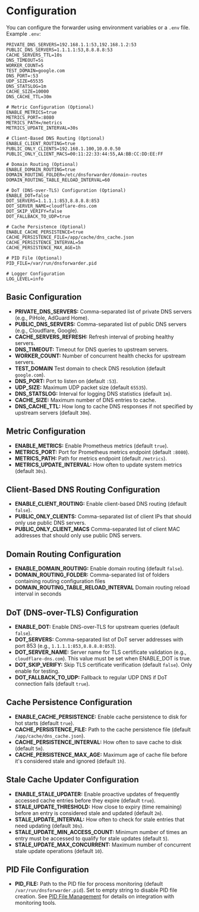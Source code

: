 # Configuration

You can configure the forwarder using environment variables or a `.env` file. Example `.env`:

```
PRIVATE_DNS_SERVERS=192.168.1.1:53,192.168.1.2:53
PUBLIC_DNS_SERVERS=1.1.1.1:53,8.8.8.8:53
CACHE_SERVERS_TTL=10s
DNS_TIMEOUT=5s
WORKER_COUNT=5
TEST_DOMAIN=google.com
DNS_PORT=:53
UDP_SIZE=65535
DNS_STATSLOG=1m
CACHE_SIZE=10000
DNS_CACHE_TTL=30m

# Metric Configuration (Optional)
ENABLE_METRICS=true
METRICS_PORT=:8080
METRICS_PATH=/metrics
METRICS_UPDATE_INTERVAL=30s

# Client-Based DNS Routing (Optional)
ENABLE_CLIENT_ROUTING=true
PUBLIC_ONLY_CLIENTS=192.168.1.100,10.0.0.50
PUBLIC_ONLY_CLIENT_MACS=00:11:22:33:44:55,AA:BB:CC:DD:EE:FF

# Domain Routing (Optional)
ENABLE_DOMAIN_ROUTING=true
DOMAIN_ROUTING_FOLDER=/etc/dnsforwarder/domain-routes
DOMAIN_ROUTING_TABLE_RELOAD_INTERVAL=60

# DoT (DNS-over-TLS) Configuration (Optional)
ENABLE_DOT=false
DOT_SERVERS=1.1.1.1:853,8.8.8.8:853
DOT_SERVER_NAME=cloudflare-dns.com
DOT_SKIP_VERIFY=false
DOT_FALLBACK_TO_UDP=true

# Cache Persistence (Optional)
ENABLE_CACHE_PERSISTENCE=true
CACHE_PERSISTENCE_FILE=/app/cache/dns_cache.json
CACHE_PERSISTENCE_INTERVAL=5m
CACHE_PERSISTENCE_MAX_AGE=1h

# PID File (Optional)
PID_FILE=/var/run/dnsforwarder.pid

# Logger Configuration
LOG_LEVEL=info
```

## Basic Configuration
- **PRIVATE_DNS_SERVERS:** Comma-separated list of private DNS servers (e.g., PiHole, AdGuard Home).
- **PUBLIC_DNS_SERVERS:** Comma-separated list of public DNS servers (e.g., Cloudflare, Google).
- **CACHE_SERVERS_REFRESH:** Refresh interval of probing healthy servers.
- **DNS_TIMEOUT:** Timeout for DNS queries to upstream servers.
- **WORKER_COUNT:** Number of concurrent health checks for upstream servers.
- **TEST_DOMAIN** Test domain to check DNS resolution (default `google.com`).
- **DNS_PORT:** Port to listen on (default `:53`).
- **UDP_SIZE:** Maximum UDP packet size (default `65535`).
- **DNS_STATSLOG:** Interval for logging DNS statistics (default `1m`).
- **CACHE_SIZE:** Maximum number of DNS entries to cache.
- **DNS_CACHE_TTL:** How long to cache DNS responses if not specified by upstream servers (default `30m`).


## Metric Configuration
- **ENABLE_METRICS:** Enable Prometheus metrics (default `true`).
- **METRICS_PORT:** Port for Prometheus metrics endpoint (default `:8080`).
- **METRICS_PATH:** Path for metrics endpoint (default `/metrics`).
- **METRICS_UPDATE_INTERVAL:** How often to update system metrics (default `30s`).

## Client-Based DNS Routing Configuration
- **ENABLE_CLIENT_ROUTING:** Enable client-based DNS routing (default `false`).
- **PUBLIC_ONLY_CLIENTS:** Comma-separated list of client IPs that should only use public DNS servers.
- **PUBLIC_ONLY_CLIENT_MACS** Comma-separated list of client MAC addresses that should only use public DNS servers.

## Domain Routing Configuration
- **ENABLE_DOMAIN_ROUTING:** Enable domain routing (default `false`).
- **DOMAIN_ROUTING_FOLDER:** Comma-separated list of folders containing routing configuration files
- **DOMAIN_ROUTING_TABLE_RELOAD_INTERVAL** Domain routing reload interval in seconds

## DoT (DNS-over-TLS) Configuration
- **ENABLE_DOT:** Enable DNS-over-TLS for upstream queries (default `false`).
- **DOT_SERVERS:** Comma-separated list of DoT server addresses with port 853 (e.g., `1.1.1.1:853,8.8.8.8:853`).
- **DOT_SERVER_NAME:** Server name for TLS certificate validation (e.g., `cloudflare-dns.com`). This value must be set when ENABLE_DOT is true.
- **DOT_SKIP_VERIFY:** Skip TLS certificate verification (default `false`). Only enable for testing.
- **DOT_FALLBACK_TO_UDP:** Fallback to regular UDP DNS if DoT connection fails (default `true`).

## Cache Persistence Configuration
- **ENABLE_CACHE_PERSISTENCE:** Enable cache persistence to disk for hot starts (default `true`).
- **CACHE_PERSISTENCE_FILE:** Path to the cache persistence file (default `/app/cache/dns_cache.json`).
- **CACHE_PERSISTENCE_INTERVAL:** How often to save cache to disk (default `5m`).
- **CACHE_PERSISTENCE_MAX_AGE:** Maximum age of cache file before it's considered stale and ignored (default `1h`).

## Stale Cache Updater Configuration
- **ENABLE_STALE_UPDATER:** Enable proactive updates of frequently accessed cache entries before they expire (default `true`).
- **STALE_UPDATE_THRESHOLD:** How close to expiry (time remaining) before an entry is considered stale and updated (default `2m`).
- **STALE_UPDATE_INTERVAL:** How often to check for stale entries that need updating (default `30s`).
- **STALE_UPDATE_MIN_ACCESS_COUNT:** Minimum number of times an entry must be accessed to qualify for stale updates (default `5`).
- **STALE_UPDATE_MAX_CONCURRENT:** Maximum number of concurrent stale update operations (default `10`).

## PID File Configuration
- **PID_FILE:** Path to the PID file for process monitoring (default `/var/run/dnsforwarder.pid`). Set to empty string to disable PID file creation. See [PID File Management](pid-file.md) for details on integration with monitoring tools.

